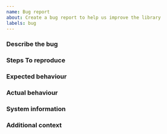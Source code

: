 ```yaml
---
name: Bug report
about: Create a bug report to help us improve the library
labels: bug
---
```


### Describe the bug

<!--
  A clear and concise description of what the bug is.
-->

### Steps To reproduce

<!--
  A concise, repeatable, example of how to reproduce the issue.
-->

### Expected behaviour

<!--
  A clear and concise description of what you expected to happen.
-->

### Actual behaviour

<!--
  A clear and concise description of what actually happened. If an exception occurred, please include a stack trace if available.
-->

### System information

<!--
 - OS: [e.g. Windows 10]
 - Library Version [e.g. 4.0.0]
 - .NET version (e.g. output from `dotnet --info`)
 - IDE and version [e.g. Visual Studio 17.9.0]
-->

### Additional context

<!--
  Add any other context about the problem here.
-->
